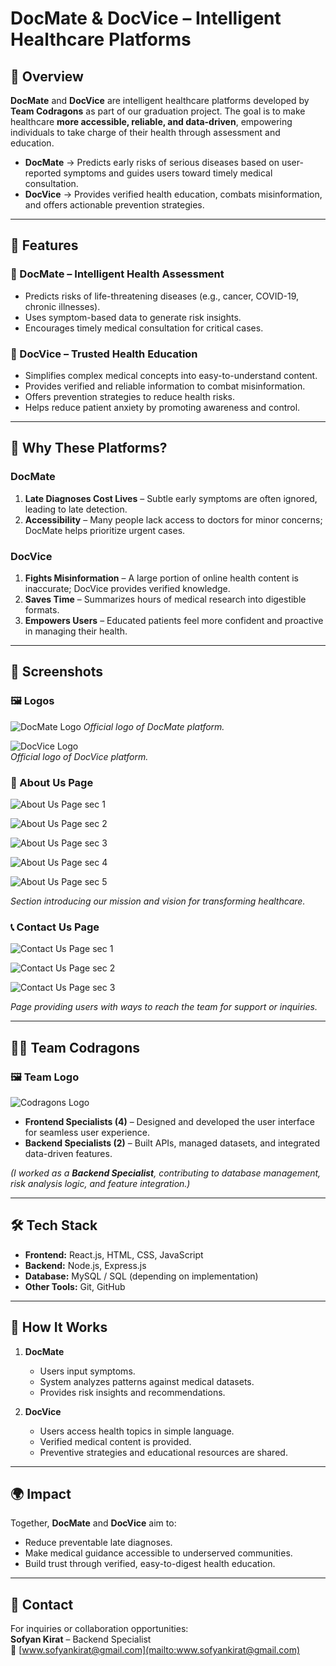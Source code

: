 # DocMate & DocVice – Intelligent Healthcare Platforms  

## 📌 Overview  
**DocMate** and **DocVice** are intelligent healthcare platforms developed by **Team Codragons** as part of our graduation project. The goal is to make healthcare **more accessible, reliable, and data-driven**, empowering individuals to take charge of their health through assessment and education.  

- **DocMate** → Predicts early risks of serious diseases based on user-reported symptoms and guides users toward timely medical consultation.  
- **DocVice** → Provides verified health education, combats misinformation, and offers actionable prevention strategies.  

---

## 🚀 Features  

### 🔹 DocMate – Intelligent Health Assessment  
- Predicts risks of life-threatening diseases (e.g., cancer, COVID-19, chronic illnesses).  
- Uses symptom-based data to generate risk insights.  
- Encourages timely medical consultation for critical cases.  

### 🔹 DocVice – Trusted Health Education  
- Simplifies complex medical concepts into easy-to-understand content.  
- Provides verified and reliable information to combat misinformation.  
- Offers prevention strategies to reduce health risks.  
- Helps reduce patient anxiety by promoting awareness and control.  

---

## 🎯 Why These Platforms?  

### DocMate  
1. **Late Diagnoses Cost Lives** – Subtle early symptoms are often ignored, leading to late detection.  
2. **Accessibility** – Many people lack access to doctors for minor concerns; DocMate helps prioritize urgent cases.  

### DocVice  
1. **Fights Misinformation** – A large portion of online health content is inaccurate; DocVice provides verified knowledge.  
2. **Saves Time** – Summarizes hours of medical research into digestible formats.  
3. **Empowers Users** – Educated patients feel more confident and proactive in managing their health.  

---

## 📸 Screenshots
### 🖼️ Logos
![DocMate Logo](images/DocMate_logo.webp)
*Official logo of DocMate platform.*  

![DocVice Logo](images/DocVice_logo.webp)  
*Official logo of DocVice platform.*  

### 📄 About Us Page  
![About Us Page sec 1](images/About_Us_sec1.jpg)

![About Us Page sec 2](images/About_Us_sec2.jpg)

![About Us Page sec 3](images/About_Us_sec3.jpg)

![About Us Page sec 4](images/About_Us_sec4.jpg)

![About Us Page sec 5](images/About_Us_sec5.jpg)

*Section introducing our mission and vision for transforming healthcare.*  

### 📞 Contact Us Page  
![Contact Us Page sec 1](images/Contact_Us_sec1.jpg)

![Contact Us Page sec 2](images/Contact_Us_sec2.jpg)

![Contact Us Page sec 3](images/Contact_Us_sec3.jpg)

*Page providing users with ways to reach the team for support or inquiries.*  

---

## 👨‍💻 Team Codragons  
### 🖼️ Team Logo
![Codragons Logo](images/codragons.webp)

- **Frontend Specialists (4)** – Designed and developed the user interface for seamless user experience.  
- **Backend Specialists (2)** – Built APIs, managed datasets, and integrated data-driven features.  

*(I worked as a **Backend Specialist**, contributing to database management, risk analysis logic, and feature integration.)*  

---

## 🛠️ Tech Stack  
- **Frontend:** React.js, HTML, CSS, JavaScript  
- **Backend:** Node.js, Express.js  
- **Database:** MySQL / SQL (depending on implementation)  
- **Other Tools:** Git, GitHub  

---

## 📖 How It Works  

1. **DocMate**  
   - Users input symptoms.  
   - System analyzes patterns against medical datasets.  
   - Provides risk insights and recommendations.  

2. **DocVice**  
   - Users access health topics in simple language.  
   - Verified medical content is provided.  
   - Preventive strategies and educational resources are shared.  

---

## 🌍 Impact  
Together, **DocMate** and **DocVice** aim to:  
- Reduce preventable late diagnoses.  
- Make medical guidance accessible to underserved communities.  
- Build trust through verified, easy-to-digest health education.  

---

## 📩 Contact  
For inquiries or collaboration opportunities:  
**Sofyan Kirat** – Backend Specialist  
📧 [www.sofyankirat@gmail.com](mailto:www.sofyankirat@gmail.com)  
